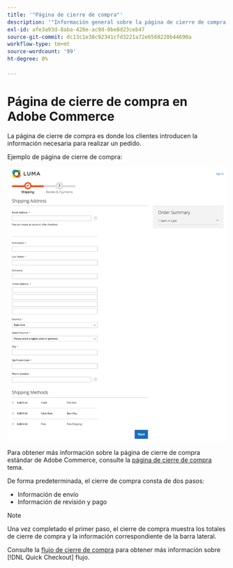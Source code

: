 ```yaml
---
title: '"Página de cierre de compra"'
description: '"Información general sobre la página de cierre de compra en Adobe Commerce".'
exl-id: afe3a93d-8aba-428e-ac9d-0be8d23ceb47
source-git-commit: dc13c1e38c92341cfd3221a72e6568220b44690a
workflow-type: tm+mt
source-wordcount: '99'
ht-degree: 0%

---
```


# Página de cierre de compra en Adobe Commerce

La página de cierre de compra es donde los clientes introducen la información necesaria para realizar un pedido.

Ejemplo de página de cierre de compra:

![Página de cierre de compra](assets/checkout-page.png)

Para obtener más información sobre la página de cierre de compra estándar de Adobe Commerce, consulte la [página de cierre de compra](https://docs.magento.com/user-guide/quick-tour/checkout-page.html) tema.

De forma predeterminada, el cierre de compra consta de dos pasos:

- Información de envío
- Información de revisión y pago

>[!NOTE]
>
> Una vez completado el primer paso, el cierre de compra muestra los totales de cierre de compra y la información correspondiente de la barra lateral.

Consulte la [flujo de cierre de compra](../quick-checkout/checkout-flow.md) para obtener más información sobre [!DNL Quick Checkout] flujo.
